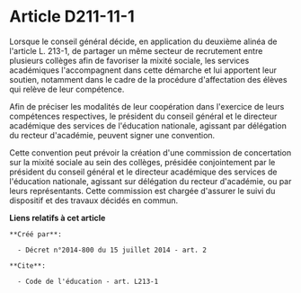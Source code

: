 # Article D211-11-1

Lorsque le conseil général décide, en application du deuxième alinéa de l'article L. 213-1, de partager un même secteur de
recrutement entre plusieurs collèges afin de favoriser la mixité sociale, les services académiques l'accompagnent dans cette
démarche et lui apportent leur soutien, notamment dans le cadre de la procédure d'affectation des élèves qui relève de leur
compétence. 

Afin de préciser les modalités de leur coopération dans l'exercice de leurs compétences respectives, le président du conseil
général et le directeur académique des services de l'éducation nationale, agissant par délégation du recteur d'académie,
peuvent signer une convention. 

Cette convention peut prévoir la création d'une commission de concertation sur la mixité sociale au sein des collèges,
présidée conjointement par le président du conseil général et le directeur académique des services de l'éducation nationale,
agissant sur délégation du recteur d'académie, ou par leurs représentants. Cette commission est chargée d'assurer le suivi du
dispositif et des travaux décidés en commun.

**Liens relatifs à cet article**

	**Créé par**:

	  - Décret n°2014-800 du 15 juillet 2014 - art. 2

	**Cite**:

	  - Code de l'éducation - art. L213-1
